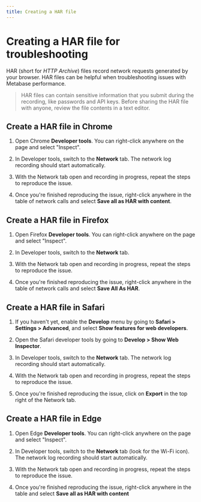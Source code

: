 ```yaml
---
title: Creating a HAR file
---
```


# Creating a HAR file for troubleshooting

HAR (short for _HTTP Archive_) files record network requests generated by your browser. HAR files can be helpful when troubleshooting issues with Metabase performance.

> HAR files can contain sensitive information that you submit during the recording, like passwords and API keys. Before sharing the HAR file with anyone, review the file contents in a text editor.

## Create a HAR file in Chrome

1. Open Chrome **Developer tools**.
   You can right-click anywhere on the page and select "Inspect".

2. In Developer tools, switch to the **Network** tab.
   The network log recording should start automatically.

3. With the Network tab open and recording in progress, repeat the steps to reproduce the issue.

4. Once you're finished reproducing the issue, right-click anywhere in the table of network calls and select **Save all as HAR with content**.

## Create a HAR file in Firefox

1. Open Firefox **Developer tools**. You can right-click anywhere on the page and select "Inspect".

2. In Developer tools, switch to the **Network** tab.

3. With the Network tab open and recording in progress, repeat the steps to reproduce the issue.

4. Once you're finished reproducing the issue, right-click anywhere in the table of network calls and select **Save All As HAR**.

## Create a HAR file in Safari

1. If you haven't yet, enable the **Develop** menu by going to **Safari > Settings > Advanced**, and select **Show features for web developers**.

2. Open the Safari developer tools by going to **Develop > Show Web Inspector**.

3. In Developer tools, switch to the **Network** tab. The network log recording should start automatically.

4. With the Network tab open and recording in progress, repeat the steps to reproduce the issue.

5. Once you're finished reproducing the issue, click on **Export** in the top right of the Network tab.

## Create a HAR file in Edge

1. Open Edge **Developer tools**. You can right-click anywhere on the page and select "Inspect".

2. In Developer tools, switch to the **Network** tab (look for the Wi-Fi icon). The network log recording should start automatically.

3. With the Network tab open and recording in progress, repeat the steps to reproduce the issue.

4. Once you're finished reproducing the issue, right-click anywhere in the table and select **Save all as HAR with content**
